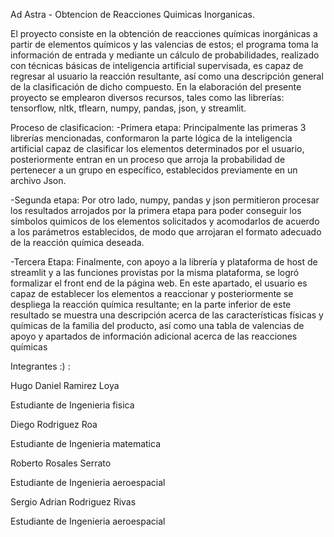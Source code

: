 Ad Astra - Obtencion de Reacciones Quimicas Inorganicas.

El proyecto consiste en la obtención de reacciones químicas inorgánicas a partir de elementos químicos y las valencias de estos; el programa toma la información de entrada y mediante un cálculo de probabilidades, realizado con técnicas básicas de inteligencia artificial supervisada, es capaz de regresar al usuario la reacción resultante, así como una descripción general de la clasificación de dicho compuesto.
En la elaboración del presente proyecto se emplearon diversos recursos, tales como las librerías: tensorflow, nltk, tflearn, numpy, pandas, json, y streamlit.

Proceso de clasificacion:
-Primera etapa: Principalmente las primeras 3 librerías mencionadas, conformaron la parte lógica de la inteligencia artificial capaz de clasificar los elementos determinados por el usuario, posteriormente entran en un proceso que arroja la probabilidad de pertenecer a un grupo en específico, establecidos
previamente en un archivo Json.

-Segunda etapa: Por otro lado, numpy, pandas y json permitieron procesar los resultados arrojados por la primera etapa para poder conseguir los símbolos quimicos de los elementos solicitados y acomodarlos de acuerdo a los parámetros establecidos, de modo que arrojaran el formato adecuado de la reacción química deseada.

-Tercera Etapa: Finalmente, con apoyo a la librería y plataforma de host de streamlit y a las funciones provistas por la misma plataforma, se logró formalizar 
el front end de la página web. En este apartado, el usuario es capaz de establecer los elementos a reaccionar y posteriormente se despliega la reacción química 
resultante; en la parte inferior de este resultado se muestra una descripción acerca de las características físicas y químicas de la familia del producto, así como 
una tabla de valencias de apoyo y apartados de información adicional acerca de  las reacciones químicas

Integrantes :) :

Hugo Daniel Ramirez Loya

Estudiante de Ingenieria fisica

Diego Rodriguez Roa

Estudiante de Ingenieria matematica

Roberto Rosales Serrato

Estudiante de Ingenieria aeroespacial

Sergio Adrian Rodriguez Rivas

Estudiante de Ingenieria aeroespacial

